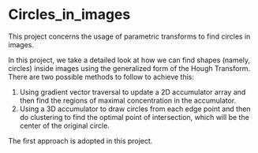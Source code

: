 # Circles_in_images

This project concerns the usage of parametric transforms to find circles in images.

In this project, we take a detailed look at how we can find shapes (namely, circles) inside images using the generalized 
form of the Hough Transform. 
There are two possible methods to follow to achieve this:
  1)	Using gradient vector traversal to update a 2D accumulator array and then find the regions of maximal concentration 
      in the accumulator.
  2)	Using a 3D accumulator to draw circles from each edge point and then do clustering to find the optimal point of 
      intersection, which will be the center of the original circle.
      
The first approach is adopted in this project.

